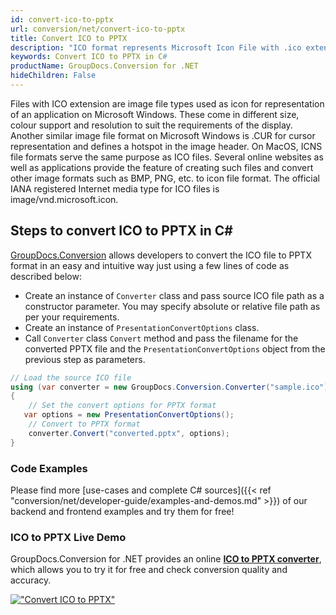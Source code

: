 ```yaml
---
id: convert-ico-to-pptx
url: conversion/net/convert-ico-to-pptx
title: Convert ICO to PPTX
description: "ICO format represents Microsoft Icon File with .ico extension. Learn how to convert ICO to PPTX file programmatically in C# language using GroupDocs.Conversion for .NET library."
keywords: Convert ICO to PPTX in C#
productName: GroupDocs.Conversion for .NET
hideChildren: False
---
```


Files with ICO extension are image file types used as icon for representation of an application on Microsoft Windows. These come in different size, colour support and resolution to suit the requirements of the display. Another similar image file format on Microsoft Windows is .CUR for cursor representation and defines a hotspot in the image header. On MacOS, ICNS file formats serve the same purpose as ICO files. Several online websites as well as applications provide the feature of creating such files and convert other image formats such as BMP, PNG, etc. to icon file format. The official IANA registered Internet media type for ICO files is image/vnd.microsoft.icon.

## Steps to convert ICO to PPTX in C#

[GroupDocs.Conversion](https://products.groupdocs.com/conversion/net) allows developers to convert the ICO file to PPTX format in an easy and intuitive way just using a few lines of code as described below:

* Create an instance of `Converter` class and pass source ICO file path as a constructor parameter. You may specify absolute or relative file path as per your requirements. 
* Create an instance of `PresentationConvertOptions` class.
* Call `Converter` class `Convert` method and pass the filename for the converted PPTX file and the `PresentationConvertOptions` object from the previous step as parameters.

```csharp
// Load the source ICO file
using (var converter = new GroupDocs.Conversion.Converter("sample.ico"))
{
    // Set the convert options for PPTX format
   var options = new PresentationConvertOptions();
    // Convert to PPTX format
    converter.Convert("converted.pptx", options);
}
```

### Code Examples

Please find more [use-cases and complete C# sources]({{< ref "conversion/net/developer-guide/examples-and-demos.md" >}}) of our backend and frontend examples and try them for free!

### ICO to PPTX Live Demo

GroupDocs.Conversion for .NET provides an online [**ICO to PPTX converter**](https://products.groupdocs.app/conversion/ico-to-pptx), which allows you to try it for free and check conversion quality and accuracy.

[!["Convert ICO to PPTX"](conversion/net/images/convert-to-pptx/convert-ico-to-pptx.png)](https://products.groupdocs.app/conversion/ico-to-pptx)
